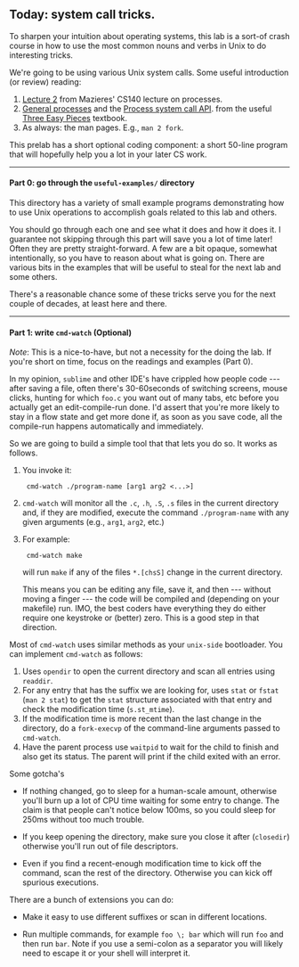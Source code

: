## Today: system call tricks.

To sharpen your intuition about operating systems, this lab is a sort-of
crash course in how to use the most common nouns and verbs in Unix to
do interesting tricks.

We're going to be using various Unix system calls.  Some useful introduction (or
review) reading:
  1. [Lecture 2](https://www.scs.stanford.edu/18wi-cs140/notes/) from Mazieres'
     CS140 lecture on processes.  
  2. [General processes](http://pages.cs.wisc.edu/~remzi/OSTEP/cpu-intro.pdf)
     and the [Process system call API](http://pages.cs.wisc.edu/~remzi/OSTEP/cpu-api.pdf).
     from the useful [Three Easy Pieces](http://pages.cs.wisc.edu/~remzi/OSTEP/#book-chapters)
     textbook.
  3. As always: the man pages.  E.g., `man 2 fork`.


This prelab has a short optional coding component: a short 50-line program that 
will hopefully help you a lot in your later CS work.

----------------------------------------------------------------------------------
#### Part 0: go through the `useful-examples/` directory

This directory has a variety of small example programs demonstrating how to 
use Unix operations to accomplish  goals related to this lab and others.

You should go through each one and see what it does and how it does it.
I guarantee not skipping through this part will save you a lot of
time later!  Often they are pretty straight-forward.  A few are a bit
opaque, somewhat intentionally, so you have to reason about what is going
on.  There are various bits in the examples that will be useful to steal
for the next lab and some others.

There's a reasonable chance some of these tricks serve you for the next
couple of decades, at least here and there.

----------------------------------------------------------------------------------
#### Part 1: write `cmd-watch` (Optional)

*Note*: This is a nice-to-have, but not a necessity for the doing the lab.  If 
you're short on time, focus on the readings and examples (Part 0).

In my opinion, `sublime` and other IDE's have  crippled how people code --- after
saving a file, often there's 30-60seconds of switching screens, mouse
clicks, hunting for which `foo.c` you want out of many tabs, etc before you
actually get an edit-compile-run done.  I'd assert that you're more likely
to stay in a flow state and get more done if, as soon as you save code,
all the compile-run happens automatically and immediately.

So we are going to build a simple tool that that lets you do so.  It works as follows.
  1. You invoke it:

          cmd-watch ./program-name [arg1 arg2 <...>]

  2. `cmd-watch` will monitor all the `.c`, `.h`, `.S`, `.s` files in the current
     directory and, if they are modified, execute the command `./program-name` with
     any given arguments (e.g., `arg1`, `arg2`, etc.)
  3. For example:

          cmd-watch make

     will run `make` if any of the files `*.[chsS]` change in the current directory.

     This means you can be editing any file, save it, and then ---
     without moving a finger --- the code will be compiled and (depending
     on your makefile) run.  IMO, the best coders have everything they
     do either require one keystroke or (better) zero.  This is a good
     step in that direction.

Most of `cmd-watch` uses similar methods as your `unix-side` bootloader.
You can implement `cmd-watch` as follows:
  1. Uses `opendir` to open the current directory and scan all 
  entries using `readdir`.
  2. For any entry that has the suffix we are looking for, uses `stat` 
  or `fstat` (`man 2 stat`) to get the `stat` structure associated with that entry and check
  the modification time (`s.st_mtime`).
  3. If the modification time is more recent than the last change in the directory, 
  do a `fork-execvp` of the command-line arguments passed to `cmd-watch`.
  4. Have the parent process use `waitpid` to wait for the child to finish and also
  get its status.  The parent will print if the child exited with an error.

Some gotcha's
  - If nothing changed, go to sleep for a human-scale amount,  otherwise
  you'll burn up a lot of CPU time waiting for some entry to change.  The claim
  is that people can't notice below 100ms, so you could sleep for 250ms
  without too much trouble.

  - If you keep opening the directory, make sure you close it after (`closedir`) otherwise you'll run
  out of file descriptors.

  - Even if you find a recent-enough modification time to kick off the
  command, scan the rest of the directory.  Otherwise you can kick off
  spurious executions.

There are a bunch of extensions you can do:
 - Make it easy to use different suffixes or scan in different locations.

 - Run multiple commands, for example `foo \; bar` which will run `foo` and then
  run `bar`.  Note if you use a semi-colon as a separator you will likely need to 
  escape it or your shell will interpret it.

